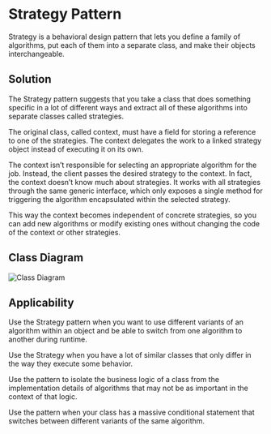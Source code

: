 # Strategy Pattern
Strategy is a behavioral design pattern that lets you define a family of algorithms, put each of them into a separate class, and make their objects interchangeable.

## Solution
The Strategy pattern suggests that you take a class that does something specific in a lot of different ways and extract all of these algorithms into separate classes called strategies.

The original class, called context, must have a field for storing a reference to one of the strategies. The context delegates the work to a linked strategy object instead of executing it on its own.

The context isn’t responsible for selecting an appropriate algorithm for the job. Instead, the client passes the desired strategy to the context. In fact, the context doesn’t know much about strategies. It works with all strategies through the same generic interface, which only exposes a single method for triggering the algorithm encapsulated within the selected strategy.

This way the context becomes independent of concrete strategies, so you can add new algorithms or modify existing ones without changing the code of the context or other strategies.
## Class Diagram
![Class Diagram](https://refactoring.guru/images/patterns/diagrams/strategy/structure.png?id=c6aa910c94960f35d100bfca02810ea1)

## Applicability
Use the Strategy pattern when you want to use different variants of an algorithm within an object and be able to switch from one algorithm to another during runtime.

Use the Strategy when you have a lot of similar classes that only differ in the way they execute some behavior.

Use the pattern to isolate the business logic of a class from the implementation details of algorithms that may not be as important in the context of that logic.

Use the pattern when your class has a massive conditional statement that switches between different variants of the same algorithm.
